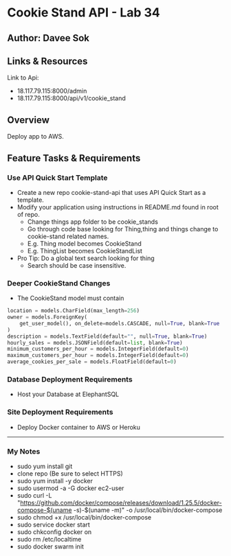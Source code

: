 # Cookie Stand API - Lab 34

## Author: Davee Sok

## Links & Resources

Link to Api:

- 18.117.79.115:8000/admin
- 18.117.79.115:8000/api/v1/cookie_stand

## Overview

Deploy app to AWS.

## Feature Tasks & Requirements

### Use API Quick Start Template

- Create a new repo cookie-stand-api that uses API Quick Start as a template.
- Modify your application using instructions in README.md found in root of repo.
  - Change things app folder to be cookie_stands
  - Go through code base looking for Thing,thing and things change to cookie-stand related names.
  - E.g. Thing model becomes CookieStand
  - E.g. ThingList becomes CookieStandList
- Pro Tip: Do a global text search looking for thing
  - Search should be case insensitive.

### Deeper CookieStand Changes

- The CookieStand model must contain

```python
location = models.CharField(max_length=256)
owner = models.ForeignKey(
    get_user_model(), on_delete=models.CASCADE, null=True, blank=True
)
description = models.TextField(default="", null=True, blank=True)
hourly_sales = models.JSONField(default=list, blank=True)
minimum_customers_per_hour = models.IntegerField(default=0)
maximum_customers_per_hour = models.IntegerField(default=0)
average_cookies_per_sale = models.FloatField(default=0)
```

### Database Deployment Requirements

- Host your Database at ElephantSQL

### Site Deployment Requirements

- Deploy Docker container to AWS or Heroku

---

### My Notes

- sudo yum install git
- clone repo (Be sure to select HTTPS)
- sudo yum install -y docker
- sudo usermod -a -G docker ec2-user
- sudo curl -L "https://github.com/docker/compose/releases/download/1.25.5/docker-compose-$(uname -s)-$(uname -m)" -o /usr/local/bin/docker-compose
- sudo chmod +x /usr/local/bin/docker-compose
- sudo service docker start
- sudo chkconfig docker on
- sudo rm /etc/localtime
- sudo docker swarm init
